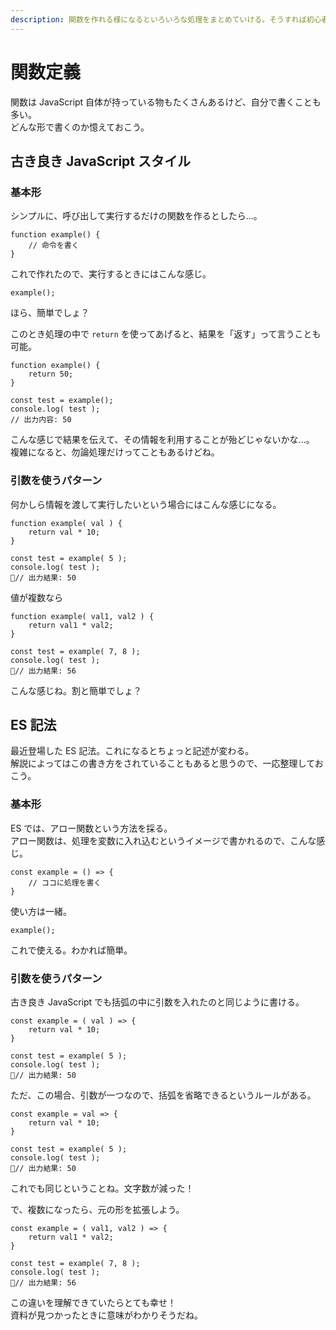 ```yaml
---
description: 関数を作れる様になるといろいろな処理をまとめていける。そうすれば初心者から脱するのも近い！
---
```


# 関数定義

関数は JavaScript 自体が持っている物もたくさんあるけど、自分で書くことも多い。  
どんな形で書くのか憶えておこう。

## 古き良き JavaScript スタイル

### 基本形

シンプルに、呼び出して実行するだけの関数を作るとしたら...。

```
function example() {
	// 命令を書く
}
```

これで作れたので、実行するときにはこんな感じ。

```
example();
```

ほら、簡単でしょ？

このとき処理の中で `return` を使ってあげると、結果を「返す」って言うことも可能。

```
function example() {
	return 50;
}

const test = example();
console.log( test );
// 出力内容: 50
```

こんな感じで結果を伝えて、その情報を利用することが殆どじゃないかな...。  
複雑になると、勿論処理だけってこともあるけどね。

### 引数を使うパターン

何かしら情報を渡して実行したいという場合にはこんな感じになる。

```
function example( val ) {
	return val * 10;
}

const test = example( 5 );
console.log( test );
// 出力結果: 50
```

値が複数なら

```
function example( val1, val2 ) {
	return val1 * val2;
}

const test = example( 7, 8 );
console.log( test );
// 出力結果: 56
```

こんな感じね。割と簡単でしょ？

## ES 記法

最近登場した ES 記法。これになるとちょっと記述が変わる。  
解説によってはこの書き方をされていることもあると思うので、一応整理しておこう。

### 基本形

ES では、アロー関数という方法を採る。  
アロー関数は、処理を変数に入れ込むというイメージで書かれるので、こんな感じ。

```
const example = () => {
	// ココに処理を書く
}
```

使い方は一緒。

```
example();
```

これで使える。わかれば簡単。

### 引数を使うパターン

古き良き JavaScript でも括弧の中に引数を入れたのと同じように書ける。

```
const example = ( val ) => {
	return val * 10;
}

const test = example( 5 );
console.log( test );
// 出力結果: 50
```

ただ、この場合、引数が一つなので、括弧を省略できるというルールがある。

```
const example = val => {
	return val * 10;
}

const test = example( 5 );
console.log( test );
// 出力結果: 50
```

これでも同じということね。文字数が減った！

で、複数になったら、元の形を拡張しよう。

```
const example = ( val1, val2 ) => {
	return val1 * val2;
}

const test = example( 7, 8 );
console.log( test );
// 出力結果: 56
```

この違いを理解できていたらとても幸せ！  
資料が見つかったときに意味がわかりそうだね。
